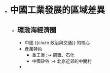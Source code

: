- # 中國工業發展的區域差異
	- ## 環渤海經濟圈
		- 中國 {{cloze 政治與交通}} 的核心
		- 產業特色
			- 重工業 :-> 鋼鐵、石化
			- 中國矽谷 :-> 北京近郊的中關村
		-